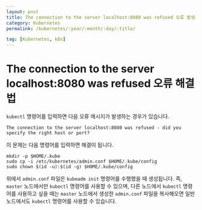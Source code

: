 ```yaml
---
layout: post
title: The connection to the server localhost:8080 was refused 오류 발생시
category: Kubernetes
permalink: /kubernetes/:year/:month/:day/:title/

tag: [Kubernetes, k8s]
---
```


# The connection to the server localhost:8080 was refused 오류 해결법

`kubectl` 명령어를 입력하면 다음 오류 메시지가 발생하는 경우가 있습니다.

```
The connection to the server localhost:8080 was refused - did you specify the right host or port?
```

이 문제는 다음 명령어를 입력하면 해결이 됩니다.

```
mkdir -p $HOME/.kube
sudo cp -i /etc/kubernetes/admin.conf $HOME/.kube/config
sudo chown $(id -u):$(id -g) $HOME/.kube/config
```

위에서 `admin.conf` 파일은 `kubeadm init` 명령어를 수행했을 때 생성됩니다. 즉, `master` 노드에서만 `kubectl` 명령어를 사용할 수 있으며, 다른 노드에서 `kubectl` 명령어를 사용하고 싶을 때는 `master` 노드에서 생성한 `admin.conf` 파일을 복사해오면 일반 노드에서도 `kubectl` 명령어를 사용할 수 있습니다.
